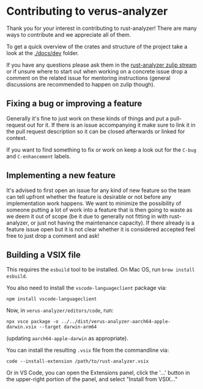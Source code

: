 # Contributing to verus-analyzer

Thank you for your interest in contributing to rust-analyzer! There are many ways to contribute
and we appreciate all of them.

To get a quick overview of the crates and structure of the project take a look at the
[./docs/dev](./docs/dev) folder.

If you have any questions please ask them in the [rust-analyzer zulip stream](
https://rust-lang.zulipchat.com/#narrow/stream/185405-t-compiler.2Frust-analyzer) or if unsure where
to start out when working on a concrete issue drop a comment on the related issue for mentoring
instructions (general discussions are recommended to happen on zulip though).

## Fixing a bug or improving a feature

Generally it's fine to just work on these kinds of things and put a pull-request out for it. If there
is an issue accompanying it make sure to link it in the pull request description so it can be closed
afterwards or linked for context.

If you want to find something to fix or work on keep a look out for the `C-bug` and `C-enhancement`
labels.

## Implementing a new feature

It's advised to first open an issue for any kind of new feature so the team can tell upfront whether
the feature is desirable or not before any implementation work happens. We want to minimize the
possibility of someone putting a lot of work into a feature that is then going to waste as we deem
it out of scope (be it due to generally not fitting in with rust-analyzer, or just not having the
maintenance capacity). If there already is a feature issue open but it is not clear whether it is
considered accepted feel free to just drop a comment and ask!

## Building a VSIX file

This requires the `esbuild` tool to be installed.  On Mac OS, run `brew install esbuild`.

You also need to install the `vscode-languageclient` package via:
```
npm install vscode-languageclient
```

Now, in `verus-analyzer/editors/code`, run:
```
npx vsce package -o ../../dist/verus-analyzer-aarch64-apple-darwin.vsix --target darwin-arm64
```
(updating `aarch64-apple-darwin` as appropriate).

You can install the resulting `.vsix` file from the commandline via:
```
code --install-extension /path/to/rust-analyzer.vsix
```
Or in VS Code, you can open the Extensions panel, click the '...' button in the upper-right
portion of the panel, and select "Install from VSIX..."

